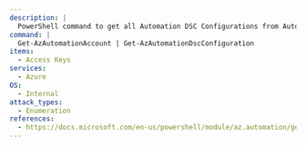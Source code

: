 ```yaml
---
description: |
  PowerShell command to get all Automation DSC Configurations from Automation Accounts.
command: |
  Get-AzAutomationAccount | Get-AzAutomationDscConfiguration
items:
  - Access Keys
services:
  - Azure
OS:
  - Internal
attack_types:
  - Enumeration
references:
  - https://docs.microsoft.com/en-us/powershell/module/az.automation/get-azautomationdscconfiguration
---
```

